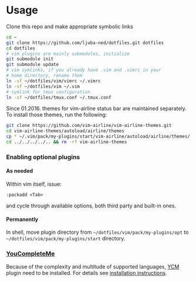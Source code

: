 # Usage

Clone this repo and make appropriate symbolic links

```bash
cd ~
git clone https://github.com/ljuba-ned/dotfiles.git dotfiles
cd dotfiles
# vim plugins are mainly submodules, initialize
git submodule init
git submodule update
# vim symlinks, if you already have .vim and .vimrc in your
# home directory, rename them
ln -sf ~/dotfiles/vim/vimrc ~/.vimrc
ln -sf ~/dotfiles/vim ~/.vim
# symlink for tmux configuration
ln -sf ~/dotfiles/tmux.conf ~/.tmux.conf
```

Since 01.2016. themes for vim-airline status bar are maintained separately.
To install those themes, run the following:

```bash
git clone https://github.com/vim-airline/vim-airline-themes.git
cd vim-airline-themes/autoload/airline/themes
cp * ~/.vim/pack/my-plugins/start/vim-airline/autoload/airline/themes/
cd ../../../../.. && rm -rf vim-airline-themes
```

### Enabling optional plugins

#### As needed

Within vim itself, issue:

```
:packadd <Tab>
```

and cycle through available options, both third party and built-in ones.

#### Permanently

In shell, move plugin directory from `~/dotfiles/vim/pack/my-plugins/opt` to
`~/dotfiles/vim/pack/my-plugins/start` directory.

### [YouCompleteMe](https://github.com/Valloric/YouCompleteMe)

Because of the complexity and multitude of supported languages, [YCM](https://github.com/Valloric/YouCompleteMe) plugin need to be installed. For details see
[installation instructions](https://github.com/Valloric/YouCompleteMe#installation).

